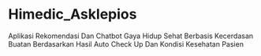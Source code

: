 # Himedic_Asklepios
Aplikasi Rekomendasi Dan Chatbot Gaya Hidup Sehat Berbasis Kecerdasan Buatan Berdasarkan Hasil Auto Check Up Dan Kondisi Kesehatan Pasien

